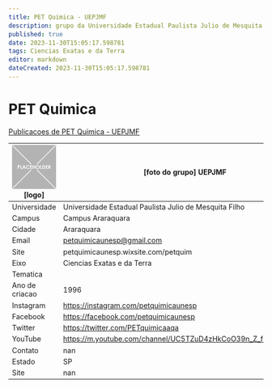 ```yaml
---
title: PET Quimica - UEPJMF
description: grupo da Universidade Estadual Paulista Julio de Mesquita Filho
published: true
date: 2023-11-30T15:05:17.598781
tags: Ciencias Exatas e da Terra
editor: markdown
dateCreated: 2023-11-30T15:05:17.598781
---
```


# PET Quimica

[Publicacoes de PET Quimica - UEPJMF](/atividade/136PETQuimicaUEPJMF/feed)

| ![placeholder.png](/placeholder.png) [logo] | [foto do grupo] UEPJMF         |
| ------------------------------------------- | ------------------------------------------------- |
| Universidade                                | Universidade Estadual Paulista Julio de Mesquita Filho      |
| Campus                                      | Campus Araraquara            |
| Cidade                                      | Araraquara             |
| Email                                       | petquimicaunesp@gmail.com             |
| Site                                        | petquimicaunesp.wixsite.com/petquim              |
| Eixo                                        | Ciencias Exatas e da Terra              |
| Tematica                                    |           |
| Ano de criacao                              | 1996        |
| Instagram                                   | https://instagram.com/petquimicaunesp         |
| Facebook                                    | https://facebook.com/petquimicaunesp          |
| Twitter                                     | https://twitter.com/PETquimicaaqa           |
| YouTube                                     | https://m.youtube.com/channel/UC5TZuD4zHkCoO39n_Z_frHA/featured           |
| Contato                                     | nan         |
| Estado                                      |  SP            |
| Site                                        | nan |
